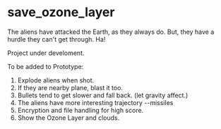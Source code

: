 # save_ozone_layer

The aliens have attacked the Earth, as they always do. But, they have a hurdle they can't get through. Ha!


Project under develoment.

To be added to Prototype:
1. Explode aliens when shot.
2. If they are nearby plane, blast it too.
3. Bullets tend to get slower and fall back. (let gravity affect.)
4. The aliens have more interesting trajectory --missiles
5. Encryption and file handling for high score.
6. Show the Ozone Layer and clouds.

